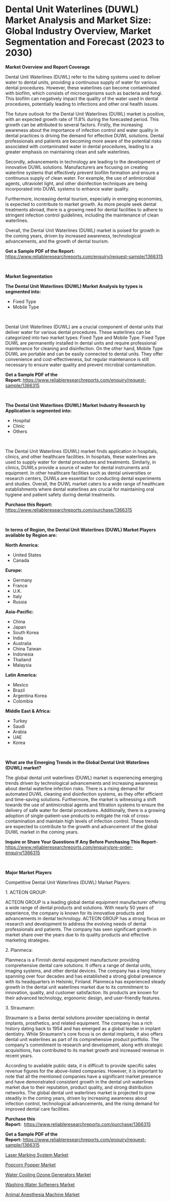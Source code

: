 <p><h1>Dental Unit Waterlines (DUWL) Market Analysis and Market Size: Global Industry Overview, Market Segmentation and Forecast (2023 to 2030)</h1></p><p><strong>Market Overview and Report Coverage</strong></p>
<p><p>Dental Unit Waterlines (DUWL) refer to the tubing systems used to deliver water to dental units, providing a continuous supply of water for various dental procedures. However, these waterlines can become contaminated with biofilm, which consists of microorganisms such as bacteria and fungi. This biofilm can negatively impact the quality of the water used in dental procedures, potentially leading to infections and other oral health issues.</p><p>The future outlook for the Dental Unit Waterlines (DUWL) market is positive, with an expected growth rate of 11.8% during the forecasted period. This growth can be attributed to several factors. Firstly, the increasing awareness about the importance of infection control and water quality in dental practices is driving the demand for effective DUWL solutions. Dental professionals and patients are becoming more aware of the potential risks associated with contaminated water in dental procedures, leading to a greater emphasis on maintaining clean and safe waterlines.</p><p>Secondly, advancements in technology are leading to the development of innovative DUWL solutions. Manufacturers are focusing on creating waterline systems that effectively prevent biofilm formation and ensure a continuous supply of clean water. For example, the use of antimicrobial agents, ultraviolet light, and other disinfection techniques are being incorporated into DUWL systems to enhance water quality.</p><p>Furthermore, increasing dental tourism, especially in emerging economies, is expected to contribute to market growth. As more people seek dental treatments abroad, there is a growing need for dental facilities to adhere to stringent infection control guidelines, including the maintenance of clean waterlines.</p><p>Overall, the Dental Unit Waterlines (DUWL) market is poised for growth in the coming years, driven by increased awareness, technological advancements, and the growth of dental tourism.</p></p>
<p><strong>Get a Sample PDF of the Report:</strong> <a href="https://www.reliableresearchreports.com/enquiry/request-sample/1366315">https://www.reliableresearchreports.com/enquiry/request-sample/1366315</a></p>
<p>&nbsp;</p>
<p><strong>Market Segmentation</strong></p>
<p><strong>The Dental Unit Waterlines (DUWL) Market Analysis by types is segmented into:</strong></p>
<p><ul><li>Fixed Type</li><li>Mobile Type</li></ul></p>
<p>&nbsp;</p>
<p><p>Dental Unit Waterlines (DUWL) are a crucial component of dental units that deliver water for various dental procedures. These waterlines can be categorized into two market types: Fixed Type and Mobile Type. Fixed Type DUWL are permanently installed in dental units and require professional maintenance for cleaning and disinfection. On the other hand, Mobile Type DUWL are portable and can be easily connected to dental units. They offer convenience and cost-effectiveness, but regular maintenance is still necessary to ensure water quality and prevent microbial contamination.</p></p>
<p><strong>Get a Sample PDF of the Report:</strong>&nbsp;<a href="https://www.reliableresearchreports.com/enquiry/request-sample/1366315">https://www.reliableresearchreports.com/enquiry/request-sample/1366315</a></p>
<p>&nbsp;</p>
<p><strong>The Dental Unit Waterlines (DUWL) Market Industry Research by Application is segmented into:</strong></p>
<p><ul><li>Hospital</li><li>Clinic</li><li>Others</li></ul></p>
<p>&nbsp;</p>
<p><p>The Dental Unit Waterlines (DUWL) market finds application in hospitals, clinics, and other healthcare facilities. In hospitals, these waterlines are used to supply water for dental procedures and treatments. Similarly, in clinics, DUWLs provide a source of water for dental instruments and equipment. In other healthcare facilities such as dental universities or research centers, DUWLs are essential for conducting dental experiments and studies. Overall, the DUWL market caters to a wide range of healthcare establishments where dental waterlines are crucial for maintaining oral hygiene and patient safety during dental treatments.</p></p>
<p><strong>Purchase this Report:</strong>&nbsp; <a href="https://www.reliableresearchreports.com/purchase/1366315">https://www.reliableresearchreports.com/purchase/1366315</a></p>
<p>&nbsp;</p>
<p><strong>In terms of Region, the Dental Unit Waterlines (DUWL) Market Players available by Region are:</strong></p>
<p>
    <p> <strong> North America: </strong>
        <ul>
            <li>United States</li>
            <li>Canada</li>
        </ul>
        </p> 
    <p> <strong> Europe: </strong>
        <ul>
            <li>Germany</li>
            <li>France</li>
            <li>U.K.</li>
            <li>Italy</li>
            <li>Russia</li>
        </ul>
        </p> 
    <p> <strong> Asia-Pacific: </strong>
        <ul>
            <li>China</li>
            <li>Japan</li>
            <li>South Korea</li>
            <li>India</li>
            <li>Australia</li>
            <li>China Taiwan</li>
            <li>Indonesia</li>
            <li>Thailand</li>
            <li>Malaysia</li>
        </ul>
        </p> 
    <p> <strong> Latin America: </strong>
        <ul>
            <li>Mexico</li>
            <li>Brazil</li>
            <li>Argentina Korea</li>
            <li>Colombia</li>
        </ul>
        </p> 
    <p> <strong> Middle East & Africa: </strong>
        <ul>
            <li>Turkey</li>
            <li>Saudi</li>
            <li>Arabia</li>
            <li>UAE</li>
            <li>Korea</li>
        </ul>
    </p>
    </p>
<p>&nbsp;</p>
<p><strong>What are the Emerging Trends in the Global Dental Unit Waterlines (DUWL) market?</strong></p>
<p><p>The global dental unit waterlines (DUWL) market is experiencing emerging trends driven by technological advancements and increasing awareness about dental waterline infection risks. There is a rising demand for automated DUWL cleaning and disinfection systems, as they offer efficient and time-saving solutions. Furthermore, the market is witnessing a shift towards the use of antimicrobial agents and filtration systems to ensure the delivery of safe water for dental procedures. Additionally, there is a growing adoption of single-patient-use products to mitigate the risk of cross-contamination and maintain high levels of infection control. These trends are expected to contribute to the growth and advancement of the global DUWL market in the coming years.</p></p>
<p><strong>Inquire or Share Your Questions If Any Before Purchasing This Report</strong>- <a href="https://www.reliableresearchreports.com/enquiry/pre-order-enquiry/1366315">https://www.reliableresearchreports.com/enquiry/pre-order-enquiry/1366315</a></p>
<p>&nbsp;</p>
<p><strong>Major Market Players</strong></p>
<p><p>Competitive Dental Unit Waterlines (DUWL) Market Players:</p><p>1. ACTEON GROUP:</p><p>ACTEON GROUP is a leading global dental equipment manufacturer offering a wide range of dental products and solutions. With nearly 50 years of experience, the company is known for its innovative products and advancements in dental technology. ACTEON GROUP has a strong focus on research and development to address the evolving needs of dental professionals and patients. The company has seen significant growth in market share over the years due to its quality products and effective marketing strategies.</p><p>2. Planmeca:</p><p>Planmeca is a Finnish dental equipment manufacturer providing comprehensive dental care solutions. It offers a range of dental units, imaging systems, and other dental devices. The company has a long history spanning over four decades and has established a strong global presence with its headquarters in Helsinki, Finland. Planmeca has experienced steady growth in the dental unit waterlines market due to its commitment to innovation, quality, and customer satisfaction. Its products are known for their advanced technology, ergonomic design, and user-friendly features.</p><p>3. Straumann:</p><p>Straumann is a Swiss dental solutions provider specializing in dental implants, prosthetics, and related equipment. The company has a rich history dating back to 1954 and has emerged as a global leader in implant dentistry. While Straumann's core focus is on dental implants, it also offers dental unit waterlines as part of its comprehensive product portfolio. The company's commitment to research and development, along with strategic acquisitions, has contributed to its market growth and increased revenue in recent years.</p><p>According to available public data, it is difficult to provide specific sales revenue figures for the above-listed companies. However, it is important to note that all the mentioned companies have a significant market presence and have demonstrated consistent growth in the dental unit waterlines market due to their reputation, product quality, and strong distribution networks. The global dental unit waterlines market is projected to grow steadily in the coming years, driven by increasing awareness about infection control, technological advancements, and the rising demand for improved dental care facilities.</p></p>
<p><strong>Purchase this Report:</strong>&nbsp;&nbsp;<a href="https://www.reliableresearchreports.com/purchase/1366315">https://www.reliableresearchreports.com/purchase/1366315</a></p>
<p></p>
<p><strong>Get a Sample PDF of the Report:</strong>&nbsp;<a href="https://www.reliableresearchreports.com/enquiry/request-sample/1366315">https://www.reliableresearchreports.com/enquiry/request-sample/1366315</a></p>
<p><p><a href="https://www.linkedin.com/pulse/laser-marking-system-market-size-share-global-analysis-report-myjje/">Laser Marking System Market</a></p><p><a href="https://www.linkedin.com/pulse/popcorn-popper-market-size-share-amp-trends-analysis-ioibe/">Popcorn Popper Market</a></p><p><a href="https://github.com/mabutironaldo/Market-Research-Report-List-1/blob/main/water-cooling-ozone-generators-market.md">Water Cooling Ozone Generators Market</a></p><p><a href="https://github.com/castoriffic/Market-Research-Report-List-1/blob/main/washing-water-softeners-market.md">Washing Water Softeners Market</a></p><p><a href="https://medium.com/@pinkierau1998/animal-anesthesia-machine-market-size-cagr-trends-2024-2030-8dbaedd8a3db">Animal Anesthesia Machine Market</a></p></p>
